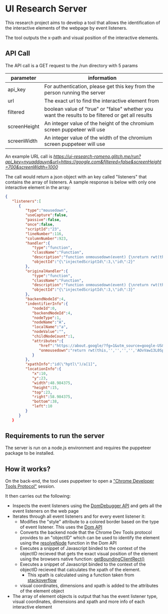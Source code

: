 # UI Research Server

This research project aims to develop a tool that allows the identification of the interactive elements of the webpage by event listeners.

The tool outputs the x-path and visual position of the interactive elements.

## API Call

The API call is a GET request to the /run directory with 5 params

| parameter    | information                                                                                       |
|--------------|---------------------------------------------------------------------------------------------------|
| api_key      | For authentication, please get this key from the person running the server                        |
| url          | The exact url to find the interactive element from                                                |
| filtered     | boolean value of "true" or "false" whether you want the results to be filtered or get all results |
| screenHeight | An integer value of the height of the chromium screen puppeteer will use                          |
| screenWidth  | An integer value of the width of the chromium screen puppeteer will use                           |

An example URL call is _https://ui-research-romeno.glitch.me/run?api_key=nyuaddauyn&url=https://google.com&filtered=false&screenHeight=700&screenWidth=1000_

The call would return a json object with an key called "listeners" that contains the array of listeners. A sample response is below with only one interactive element in the array:
```json
{
   "listeners":[
      {
         "type":"mousedown",
         "useCapture":false,
         "passive":false,
         "once":false,
         "scriptId":"23",
         "lineNumber":116,
         "columnNumber":923,
         "handler":{
            "type":"function",
            "className":"Function",
            "description":"function onmousedown(event) {\nreturn rwt(this,'','','','','AOvVaw13L0SpN0L7ycx9R0_i4R2S','','0ahUKEwiyh6fe44vtAhWBGVkFHcrsBLYQkNQCCAM','','',event)\n}",
            "objectId":"{\"injectedScriptId\":3,\"id\":2}"
         },
         "originalHandler":{
            "type":"function",
            "className":"Function",
            "description":"function onmousedown(event) {\nreturn rwt(this,'','','','','AOvVaw13L0SpN0L7ycx9R0_i4R2S','','0ahUKEwiyh6fe44vtAhWBGVkFHcrsBLYQkNQCCAM','','',event)\n}",
            "objectId":"{\"injectedScriptId\":3,\"id\":3}"
         },
         "backendNodeId":4,
         "indentifierInfo":{
            "nodeId":0,
            "backendNodeId":4,
            "nodeType":1,
            "nodeName":"A",
            "localName":"a",
            "nodeValue":"",
            "childNodeCount":1,
            "attributes":{
               "href":"https://about.google/?fg=1&utm_source=google-US&utm_medium=referral&utm_campaign=hp-header",
               "onmousedown":"return rwt(this,'','','','','AOvVaw13L0SpN0L7ycx9R0_i4R2S','','0ahUKEwiyh6fe44vtAhWBGVkFHcrsBLYQkNQCCAM','','',event)"
            }
         },
         "xpathInfo":"id(\"hptl\")/a[1]",
         "locationInfo":{
            "x":10,
            "y":23,
            "width":48.984375,
            "height":15,
            "top":23,
            "right":58.984375,
            "bottom":38,
            "left":10
         }
      }
   }
```

## Requirements to run the server

The server is run on a node.js environment and requires the puppeteer package to be installed.

## How it works?
On the back-end, the tool uses puppeteer to open a ["Chrome Developer Tools Protocol"](https://chromedevtools.github.io/devtools-protocol/) session.

It then carries out the following:

- Inspects the event listeners using the [DomDebugger API](https://chromedevtools.github.io/devtools-protocol/tot/DOMDebugger/) and gets all the event listeners on the web page
- Iterates through all event listeners and for every event listener it:
  - Modifies the "style" attribute to a colored border based on the type of event listener. This uses the [Dom API](https://chromedevtools.github.io/devtools-protocol/tot/DOM/)
  - Converts the backend node that the Chrome Dev Tools protocol provides to an "objectID" which can be used to identify the element using the [resolveNode](https://chromedevtools.github.io/devtools-protocol/tot/DOM/#method-resolveNode) function in the Dom API
  - Executes a snippet of Javascript binded to the context of the objectID recieved that gets the exact visual position of the element using the browsers native function: [getBoundingClientRect()](https://developer.mozilla.org/en-US/docs/Web/API/Element/getBoundingClientRect)
  - Executes a snippet of Javascript binded to the context of the objectID recieved that calculates the xpath of the element.
    - This xpath is calculated using a function taken from [stackoverflow](https://stackoverflow.com/a/5178132)
  - visual coordinates, dimensions and xpath is added to the attributes of the element object
- The array of element objects is output that has the event listener type, visual coordinates, dimensions and xpath and more info of each interactive element
